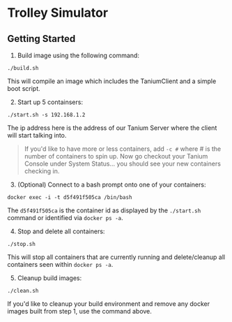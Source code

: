 # Trolley Simulator

## Getting Started

1. Build image using the following command:
```
./build.sh
```
This will compile an image which includes the TaniumClient and a simple boot script.

2. Start up 5 containsers:
```
./start.sh -s 192.168.1.2
```
The ip address here is the address of our Tanium Server where the client will start talking into.
> If you'd like to have more or less containers, add `-c #` where # is the number of containers to spin up.
Now go checkout your Tanium Console under System Status... you should see your new containers checking in.

3. (Optional) Connect to a bash prompt onto one of your containers:
```
docker exec -i -t d5f491f505ca /bin/bash
```
The `d5f491f505ca` is the container id as displayed by the `./start.sh` command or identified via `docker ps -a`.

4. Stop and delete all containers:
```
./stop.sh
```
This will stop all containers that are currently running and delete/cleanup all containers seen within `docker ps -a`.

5. Cleanup build images:
```
./clean.sh
```
If you'd like to cleanup your build environment and remove any docker images built from step 1, use the command above.
